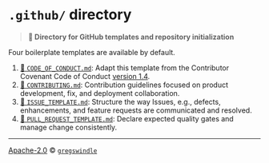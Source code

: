 # `.github/` directory
> **:open_file_folder: Directory for GitHub templates and repository initialization**

Four boilerplate templates are available by default.

1. [:page_facing_up: `CODE_OF_CONDUCT.md`][code-of-conduct-url]: Adapt this template from the
Contributor Covenant Code of Conduct [version 1.4][contributor-covenant-version-url].
2. [:page_facing_up: `CONTRIBUTING.md`][contributing-url]: Contribution guidelines focused on
product development, fix, and deployment collaboration.
3. [:page_facing_up: `ISSUE_TEMPLATE.md`][issue-template-url]: Structure the way Issues, e.g.,
defects, enhancements, and feature requests are communicated and resolved.
4. [:page_facing_up: `PULL_REQUEST_TEMPLATE.md`][pull-request-template-url]: Declare expected quality
gates and manage change consistently.

---

[Apache-2.0][license-url] © [`gregswindle`][gregswindle-url]

[code-of-conduct-url]: CODE_OF_CONDUCT.md
[contributing-url]: CONTRIBUTING.md
[contributor-covenant-version-url]: http://contributor-covenant.org/version/1/4/
[issue-template-url]: ISSUE_TEMPLATE.md
[license-url]: LICENSE.md
[pull-request-template-url]: PULL_REQUEST_TEMPLATE.md
[gregswindle-url]: https://github.com/gregswindle
